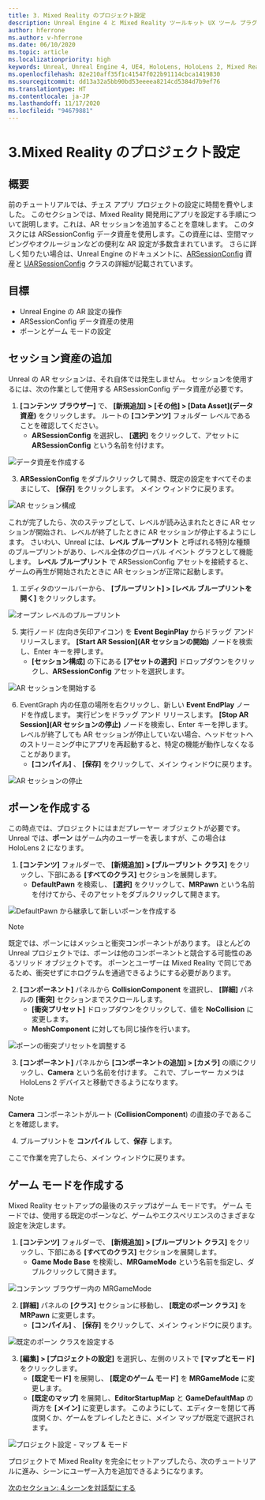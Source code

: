 ```yaml
---
title: 3. Mixed Reality のプロジェクト設定
description: Unreal Engine 4 と Mixed Reality ツールキット UX ツール プラグインを使用して簡単なチェス アプリを構築するためのチュートリアル シリーズのパート 6 の 3
author: hferrone
ms.author: v-hferrone
ms.date: 06/10/2020
ms.topic: article
ms.localizationpriority: high
keywords: Unreal, Unreal Engine 4, UE4, HoloLens, HoloLens 2, Mixed Reality, チュートリアル, はじめに, mrtk, uxt, UX ツール, ドキュメント, Mixed Reality ヘッドセット, Windows Mixed Reality ヘッドセット, 仮想現実ヘッドセット
ms.openlocfilehash: 82e210aff35f1c41547f022b91114cbca1419830
ms.sourcegitcommit: dd13a32a5bb90bd53eeeea8214cd5384d7b9ef76
ms.translationtype: HT
ms.contentlocale: ja-JP
ms.lasthandoff: 11/17/2020
ms.locfileid: "94679881"
---
```

# <a name="3-setting-up-your-project-for-mixed-reality"></a>3.Mixed Reality のプロジェクト設定

## <a name="overview"></a>概要

前のチュートリアルでは、チェス アプリ プロジェクトの設定に時間を費やしました。 このセクションでは、Mixed Reality 開発用にアプリを設定する手順について説明します。これは、AR セッションを追加することを意味します。 このタスクには ARSessionConfig データ資産を使用します。この資産には、空間マッピングやオクルージョンなどの便利な AR 設定が多数含まれています。 さらに詳しく知りたい場合は、Unreal Engine のドキュメントに、[ARSessionConfig](https://docs.unrealengine.com/en-US/PythonAPI/class/ARSessionConfig.html) 資産と [UARSessionConfig](https://docs.unrealengine.com/en-US/API/Runtime/AugmentedReality/UARSessionConfig/index.html) クラスの詳細が記載されています。

## <a name="objectives"></a>目標
* Unreal Engine の AR 設定の操作 
* ARSessionConfig データ資産の使用
* ポーンとゲーム モードの設定

## <a name="adding-the-session-asset"></a>セッション資産の追加
Unreal の AR セッションは、それ自体では発生しません。 セッションを使用するには、次の作業として使用する ARSessionConfig データ資産が必要です。

1. **[コンテンツ ブラウザー]** で、 **[新規追加] > [その他] > [Data Asset]\(データ資産\)** をクリックします。 ルートの **[コンテンツ]** フォルダー レベルであることを確認してください。 
    * **ARSessionConfig** を選択し、 **[選択]** をクリックして、アセットに **ARSessionConfig** という名前を付けます。

![データ資産を作成する](images/unreal-uxt/3-createasset.PNG)

3. **ARSessionConfig** をダブルクリックして開き、既定の設定をすべてそのままにして、 **[保存]** をクリックします。 メイン ウィンドウに戻ります。 

![AR セッション構成](images/unreal-uxt/3-arsessionconfig.PNG)

これが完了したら、次のステップとして、レベルが読み込まれたときに AR セッションが開始され、レベルが終了したときに AR セッションが停止するようにします。 さいわい、Unreal には、**レベル ブループリント** と呼ばれる特別な種類のブループリントがあり、レベル全体のグローバル イベント グラフとして機能します。 **レベル ブループリント** で ARSessionConfig アセットを接続すると、ゲームの再生が開始されたときに AR セッションが正常に起動します。

1. エディタのツールバーから、 **[ブループリント] > [レベル ブループリントを開く]** をクリックします。 

![オープン レベルのブループリント](images/unreal-uxt/3-level-blueprint.PNG)

5. 実行ノード (左向き矢印アイコン) を **Event BeginPlay** からドラッグ アンド リリースします。 **[Start AR Session]\(AR セッションの開始\)** ノードを検索し、Enter キーを押します。  
    * **[セッション構成]** の下にある **[アセットの選択]** ドロップダウンをクリックし、**ARSessionConfig** アセットを選択します。 

![AR セッションを開始する](images/unreal-uxt/3-start-ar-session.PNG)

6. EventGraph 内の任意の場所を右クリックし、新しい **Event EndPlay** ノードを作成します。 実行ピンをドラッグ アンド リリースします。 **[Stop AR Session]\(AR セッションの停止\)** ノードを検索し、Enter キーを押します。 レベルが終了しても AR セッションが停止していない場合、ヘッドセットへのストリーミング中にアプリを再起動すると、特定の機能が動作しなくなることがあります。 
    * **[コンパイル]** 、 **[保存]** をクリックして、メイン ウィンドウに戻ります。

![AR セッションの停止](images/unreal-uxt/3-stoparsession.PNG)

## <a name="create-a-pawn"></a>ポーンを作成する
この時点では、プロジェクトにはまだプレーヤー オブジェクトが必要です。 Unreal では、**ポーン** はゲーム内のユーザーを表しますが、この場合は HoloLens 2 になります。

1. **[コンテンツ]** フォルダーで、 **[新規追加] > [ブループリント クラス]** をクリックし、下部にある **[すべてのクラス]** セクションを展開します。 
    * **DefaultPawn** を検索し、 **[選択]** をクリックして、**MRPawn** という名前を付けてから、そのアセットをダブルクリックして開きます。 

![DefaultPawn から継承して新しいポーンを作成する](images/unreal-uxt/3-defaultpawn.PNG)

> [!NOTE]
> 既定では、ポーンにはメッシュと衝突コンポーネントがあります。 ほとんどの Unreal プロジェクトでは、ポーンは他のコンポーネントと競合する可能性のあるソリッド オブジェクトです。 ポーンとユーザーは Mixed Reality で同じであるため、衝突せずにホログラムを通過できるようにする必要があります。 

2. **[コンポーネント]** パネルから **CollisionComponent** を選択し、 **[詳細]** パネルの **[衝突]** セクションまでスクロールします。 
    * **[衝突プリセット]** ドロップダウンをクリックして、値を **NoCollision** に変更します。 
    * **MeshComponent** に対しても同じ操作を行います。

![ポーンの衝突プリセットを調整する](images/unreal-uxt/3-nocollision.PNG)

3. **[コンポーネント]** パネルから **[コンポーネントの追加] > [カメラ]** の順にクリックし、**Camera** という名前を付けます。 これで、プレーヤー カメラは HoloLens 2 デバイスと移動できるようになります。

> [!NOTE]
> **Camera** コンポーネントがルート (**CollisionComponent**) の直接の子であることを確認します。

4. ブループリントを **コンパイル** して、**保存** します。

ここで作業を完了したら、メイン ウィンドウに戻ります。

## <a name="create-a-game-mode"></a>ゲーム モードを作成する
Mixed Reality セットアップの最後のステップはゲーム モードです。 ゲーム モードでは、使用する既定のポーンなど、ゲームやエクスペリエンスのさまざまな設定を決定します。

1.  **[コンテンツ]** フォルダーで、 **[新規追加] > [ブループリント クラス]** をクリックし、下部にある **[すべてのクラス]** セクションを展開します。 
    * **Game Mode Base** を検索し、**MRGameMode** という名前を指定し、ダブルクリックして開きます。 

![コンテンツ ブラウザー内の MRGameMode](images/unreal-uxt/3-gamemode.PNG)

2.  **[詳細]** パネルの **[クラス]** セクションに移動し、 **[既定のポーン クラス]** を **MRPawn** に変更します。 
    * **[コンパイル]** 、 **[保存]** をクリックして、メイン ウィンドウに戻ります。 

![既定のポーン クラスを設定する](images/unreal-uxt/3-setpawn.PNG)

3.  **[編集] > [プロジェクトの設定]** を選択し、左側のリストで **[マップとモード]** をクリックします。 
    * **[既定モード]** を展開し、 **[既定のゲーム モード]** を **MRGameMode** に変更します。 
    * **[既定のマップ]** を展開し、**EditorStartupMap** と **GameDefaultMap** の両方を **[メイン]** に変更します。 このようにして、エディターを閉じて再度開くか、ゲームをプレイしたときに、メイン マップが既定で選択されます。

![プロジェクト設定 - マップ & モード](images/unreal-uxt/3-mapsandmodes.PNG)

プロジェクトで Mixed Reality を完全にセットアップしたら、次のチュートリアルに進み、シーンにユーザー入力を追加できるようになります。 

[次のセクション: 4.シーンを対話型にする](unreal-uxt-ch4.md)
